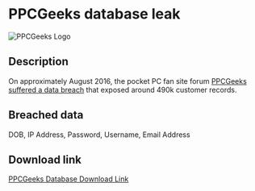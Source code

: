 # PPCGeeks database leak

![PPCGeeks Logo](https://ppcgeeks.ai/wp-content/uploads/2023/01/PPC-Geeks-Logo.png)

## Description

On approximately August 2016, the pocket PC fan site forum <a href="https://haveibeenpwned.com/Breach/PPCGeeks" target="_blank" rel="noopener">PPCGeeks suffered a data breach</a> that exposed around 490k customer records.

## Breached data

DOB, IP Address, Password, Username, Email Address

## Download link

[PPCGeeks Database Download Link](https://files.vc/d/dl?hash=eb9793eed1953dbd093ca9e8fb7026e4)
